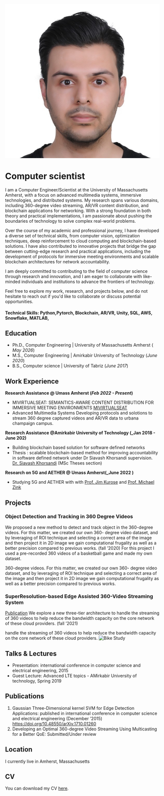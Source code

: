 ![Profile Picture](/profilepic.jpeg)

# Computer scientist

I am a Computer Engineer/Scientist at the University of Massachusetts Amherst, with a focus on advanced multimedia systems, immersive technologies, and distributed systems. My research spans various domains, including 360-degree video streaming, AR/VR content distribution, and blockchain applications for networking. With a strong foundation in both theory and practical implementations, I am passionate about pushing the boundaries of technology to solve complex real-world problems.

Over the course of my academic and professional journey, I have developed a diverse set of technical skills, from computer vision, optimization techniques, deep reinforcement  to cloud computing and blockchain-based solutions. I have also contributed to innovative projects that bridge the gap between cutting-edge research and practical applications, including the development of protocols for immersive meeting environments and scalable blockchain architectures for network accountability.

I am deeply committed to contributing to the field of computer science through research and innovation, and I am eager to collaborate with like-minded individuals and institutions to advance the frontiers of technology.

Feel free to explore my work, research, and projects below, and do not hesitate to reach out if you'd like to collaborate or discuss potential opportunities.


#### Technical Skills: Python,Pytorch, Blockchain, AR/VR, Unity, SQL, AWS, Snowflake, MATLAB,

## Education
- Ph.D., Computer Engineering | University of Massachusetts Amherst ( _May 2026_)								       		
- M.S.,  Computer Engineering	| Amirkabir University of Technology (_June 2020_)	 			        		
- B.S., Computer science |  University of Tabriz (_June 2017_)

## Work Experience
**Research Assistance  @ Umass Amherst (_Feb 2022 - Present_)**
- MIVIRTUALSEAT: SEMANTICS-AWARE CONTENT DISTRIBUTION FOR IMMERSIVE MEETING ENVIRONMENTS
  [MIVIRTUALSEAT](https://monet.cs.illinois.edu/mivirtualseat/)
- Advanced Multimedia Systems
  Developing protocols and solotions to stream 360 degree captured videos and AR/VR data to urbana champaign campus.

**Research Assistance  @Amirkabir University of Technology  (_Jan 2018 - June 202)**
- Building blockchain based solution for software defined networks
- Thesis : scalable blockchain-based method for improving accountability in software defined network under Dr Siavash Khorsandi supervision.
  [Dr. Siavash Khorsandi](https://aut.ac.ir/cv/2261/SIAVASH%20KHORSANDI) (MSc Theses section)

**Research on 5G and AETHER @ Umass Amherst(_June 2022 )**
- Studying 5G and AETHER with with [Prof. Jim Kurose](https://www-net.cs.umass.edu/personnel/kurose.html) and  [Prof. Michael Zink](https://www.cics.umass.edu/faculty/directory/zink_michael)
## Projects
### Object Detection and Tracking in 360 Degree Videos

We proposed a new method to detect and track object in the
360-degree videos. For this matter, we created our own 360- degree video dataset, and by leveraging of ROI technique and
selecting a correct area of the image and then project it in 2D image we gain computational frugality as well as a better
precision compared to previous works. (fall ’2020)
For this project I used a pre-recorded 360 videos of a basketball game and made my own dataset.


360-degree videos. For this matter, we created our own 360- degree video dataset, and by leveraging of ROI technique and
selecting a correct area of the image and then project it in 2D image we gain computational frugality as well as a better
precision compared to previous works.




### SuperResolution-based Edge Assisted 360-Video Streaming System
[Publication](https://scholar.google.com/citations?view_op=view_citation&hl=en&user=ZhWUHVcAAAAJ&citation_for_view=ZhWUHVcAAAAJ:u5HHmVD_uO8C) 
We explore a new three-tier architecture to
handle the streaming of 360 videos to help reduce the bandwidth capacity on the core network of these cloud providers. (fall
’2021)

handle the streaming of 360 videos to help reduce the bandwidth capacity on the core network of these cloud providers.
![Bike Study](/assets/img/bike_study.jpeg)

## Talks & Lectures
- Presentation: international conference in computer science and electrical engineering, 2015
- Guest Lecture: Advanced LTE topics - AMirkabir University of technology, Spring 2019


## Publications
1. Gaussian Three-Dimensional kernel SVM for Edge Detection Applications: published in international conference in
computer science and electrical engineering (December ’2015) https://doi.org/10.48550/arXiv.1710.01260
2. Developing an Optimal 360-degree Video Streaming Using Multicasting for a Better QoE: Submitted/Under review

## Location

I currently live in Amherst, Massachusetts

## CV
You can download my CV [here](cv.pdf).


